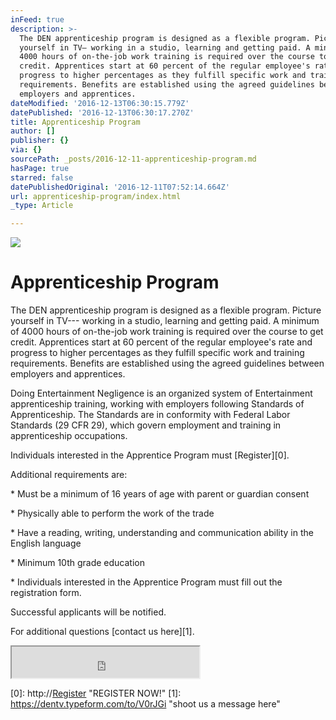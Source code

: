 ```yaml
---
inFeed: true
description: >-
  The DEN apprenticeship program is designed as a flexible program. Picture
  yourself in TV— working in a studio, learning and getting paid. A minimum of
  4000 hours of on-the-job work training is required over the course to get
  credit. Apprentices start at 60 percent of the regular employee's rate and
  progress to higher percentages as they fulfill specific work and training
  requirements. Benefits are established using the agreed guidelines between
  employers and apprentices.
dateModified: '2016-12-13T06:30:15.779Z'
datePublished: '2016-12-13T06:30:17.270Z'
title: Apprenticeship Program
author: []
publisher: {}
via: {}
sourcePath: _posts/2016-12-11-apprenticeship-program.md
hasPage: true
starred: false
datePublishedOriginal: '2016-12-11T07:52:14.664Z'
url: apprenticeship-program/index.html
_type: Article

---
```

![](https://the-grid-user-content.s3-us-west-2.amazonaws.com/59261d0d-df33-48c7-8626-32fd1970f489.jpg)

# Apprenticeship Program

The DEN apprenticeship program is designed as a flexible program. Picture yourself in TV--- working in a studio, learning and getting paid. A minimum of 4000 hours of on-the-job work training is required over the course to get credit. Apprentices start at 60 percent of the regular employee's rate and progress to higher percentages as they fulfill specific work and training requirements. Benefits are established using the agreed guidelines between employers and apprentices.

Doing Entertainment Negligence is an organized system of Entertainment apprenticeship training, working with employers following Standards of Apprenticeship. The Standards are in conformity with Federal Labor Standards (29 CFR 29), which govern employment and training in apprenticeship occupations.

Individuals interested in the Apprentice Program must [Register][0].

Additional requirements are:

\* Must be a minimum of 16 years of age with parent or guardian consent

\* Physically able to perform the work of the trade

\* Have a reading, writing, understanding and communication ability in the English language

\* Minimum 10th grade education

\* Individuals interested in the Apprentice Program must fill out the registration form.

Successful applicants will be notified.

For additional questions [contact us here][1].

<iframe src="https://the-grid.github.io/ed-userhtml/?g=eJxtkUGL2zAQhe_7K7y-yGZluUtvTRRoSimFkkPb21KCIk1sZWXJ1kw2pEv-e2V7Aw3tbTSM3nxv3lJl2ilEmdO5h32IXYWtipDtjkTB51kbYS_zlqjHD3VtwNOLuI4KHbqaQv3lx7ePmyHPjCJVdcGAzB_zjFRsgGS-3Tnln_PVd2gsEsRsE073y1qt7paoo-1pVeyPXpMNvihfX1TMBuQH5ANHbqQJ-tilrbyx0ogk-NnB-F6fvxquIfV0BEXw1uYN3Yzh-vxTNRvVAbdGsol8m9AZ30l2dYXvKzhWJ0CqHoXq1O_g1Qknd9Mxbg2zhd0X940VWjlXmKRblq8HlBquHTb7YuXigCKttWYsMGq5e2Cz4gHZYpAN_fPl6d2vxSD6NONpk04prEeItB73QzGepbxMkg9s-1-S4YbEWf-cOAYUEZxkSGcH2AIQG3szWyqmlK9w1Zy90Jgg8W_IFpSZEVGovgdvPrXWmSIFhuXlUhblsn7L9O4PRTDQtw" height="50" style=""></iframe>



[0]: http://<a href="https//dentv.typeform.com/to/GSLANq" target="_blank">Register</a> "REGISTER NOW!"
[1]: https://dentv.typeform.com/to/V0rJGi "shoot us a message here"